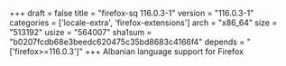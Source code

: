 +++
draft = false
title = "firefox-sq 116.0.3-1"
version = "116.0.3-1"
categories = ['locale-extra', 'firefox-extensions']
arch = "x86_64"
size = "513192"
usize = "564007"
sha1sum = "b0207fcdb68e3beedc620475c35bd8683c4166f4"
depends = "['firefox>=116.0.3']"
+++
Albanian language support for Firefox